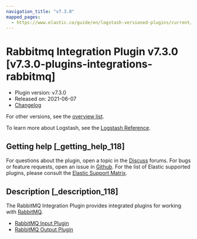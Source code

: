 ```yaml
---
navigation_title: "v7.3.0"
mapped_pages:
  - https://www.elastic.co/guide/en/logstash-versioned-plugins/current/v7.3.0-plugins-integrations-rabbitmq.html
---
```


# Rabbitmq Integration Plugin v7.3.0 [v7.3.0-plugins-integrations-rabbitmq]


* Plugin version: v7.3.0
* Released on: 2021-06-07
* [Changelog](https://github.com/logstash-plugins/logstash-integration-rabbitmq/blob/v7.3.0/CHANGELOG.md)

For other versions, see the [overview list](integration-rabbitmq-index.md).

To learn more about Logstash, see the [Logstash Reference](logstash://reference/index.md).

## Getting help [_getting_help_118]

For questions about the plugin, open a topic in the [Discuss](http://discuss.elastic.co) forums. For bugs or feature requests, open an issue in [Github](https://github.com/logstash-plugins/logstash-integration-rabbitmq). For the list of Elastic supported plugins, please consult the [Elastic Support Matrix](https://www.elastic.co/support/matrix#matrix_logstash_plugins).


## Description [_description_118]

The RabbitMQ Integration Plugin provides integrated plugins for working with [RabbitMQ](http://www.rabbitmq.com/).

* [RabbitMQ Input Plugin](logstash://reference/plugins-inputs-rabbitmq.md)
* [RabbitMQ Output Plugin](logstash://reference/plugins-outputs-rabbitmq.md)


